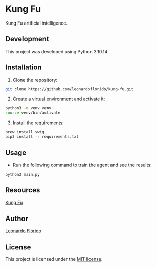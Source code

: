 # Kung Fu

Kung Fu artificial intelligence.

## Development

This project was developed using Python 3.10.14.

## Installation

1. Clone the repository:

```sh
git clone https://github.com/leonardoflorido/kung-fu.git
```

2. Create a virtual environment and activate it:

```sh
python3 -m venv venv
source venv/bin/activate
```

3. Install the requirements:

```sh
brew install swig
pip3 install -r requirements.txt
```

## Usage

- Run the following command to train the agent and see the results:

```sh
python3 main.py
```

## Resources

[Kung Fu](https://gymnasium.farama.org/environments/atari/kung_fu_master)

## Author

[Leonardo Flórido](https://github.com/leonardoflorido)

## License

This project is licensed under the [MIT license](LICENSE).
